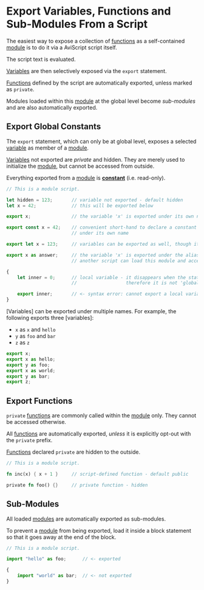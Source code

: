 Export Variables, Functions and Sub-Modules From a Script
=========================================================

The easiest way to expose a collection of [functions](../functions/functions.md) as a self-contained [module](../modules/index.md)
is to do it via a AviScript script itself.

The script text is evaluated.

[Variables](../variables/variables.md) are then selectively exposed via the `export` statement.

[Functions](../functions/functions.md) defined by the script are automatically exported, unless marked as `private`.

Modules loaded within this [module](../modules/index.md) at the global level become _sub-modules_ and are also
automatically exported.


Export Global Constants
-----------------------

The `export` statement, which can only be at global level, exposes a selected
[variable](../variables/variables.md) as member of a [module](../modules/index.md).

[Variables](../variables/variables.md) not exported are _private_ and hidden. They are merely used to
initialize the [module](../modules/index.md), but cannot be accessed from outside.

Everything exported from a [module](../modules/index.md) is **[constant](../variables/constants.md)** (i.e. read-only).

```js
// This is a module script.

let hidden = 123;       // variable not exported - default hidden
let x = 42;             // this will be exported below

export x;               // the variable 'x' is exported under its own name

export const x = 42;    // convenient short-hand to declare a constant and export it
                        // under its own name

export let x = 123;     // variables can be exported as well, though it'll still be constant

export x as answer;     // the variable 'x' is exported under the alias 'answer'
                        // another script can load this module and access 'x' as 'module::answer'

{
    let inner = 0;      // local variable - it disappears when the statements block ends,
                        //                  therefore it is not 'global' and cannot be exported

    export inner;       // <- syntax error: cannot export a local variable
}
```

[Variables] can be exported under multiple names.
For example, the following exports three [variables]:
* `x` as `x` and `hello`
* `y` as `foo` and `bar`
* `z` as `z`

```js
export x;
export x as hello;
export y as foo;
export x as world;
export y as bar;
export z;
```


Export Functions
----------------

`private` [functions](../functions/functions.md) are commonly called within the [module](../modules/index.md) only.
They cannot be accessed otherwise.

All [functions](../functions/functions.md) are automatically exported, _unless_ it is explicitly opt-out with
the `private` prefix.

[Functions](../functions/functions.md) declared `private` are hidden to the outside.

```rust
// This is a module script.

fn inc(x) { x + 1 }     // script-defined function - default public

private fn foo() {}     // private function - hidden
```


Sub-Modules
-----------

All loaded [modules](../modules/index.md) are automatically exported as sub-modules.

To prevent a [module](../modules/index.md) from being exported, load it inside a block statement
so that it goes away at the end of the block.

```js
// This is a module script.

import "hello" as foo;      // <- exported

{
    import "world" as bar;  // <- not exported
}
```
